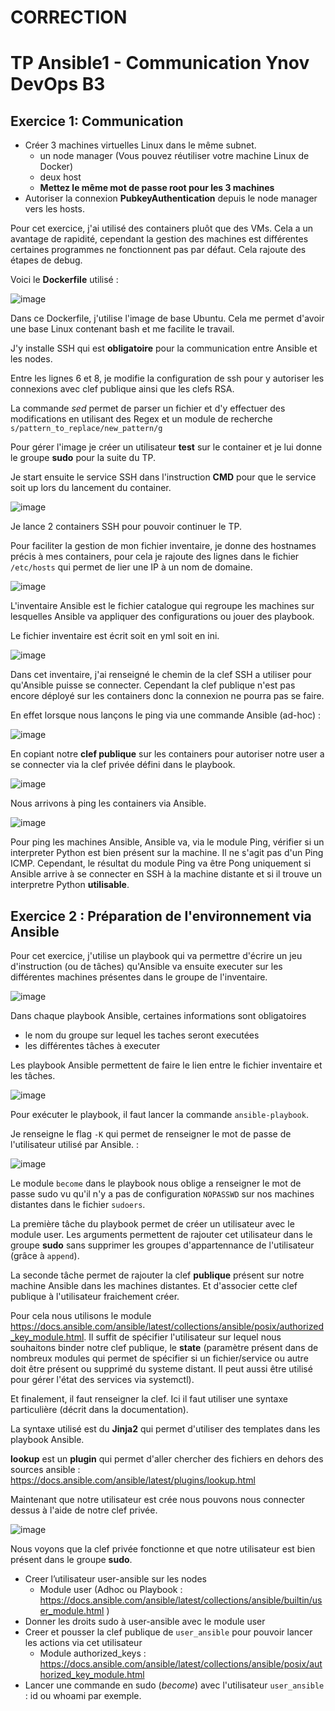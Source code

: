 # CORRECTION
# TP Ansible1 - Communication Ynov DevOps B3
 
## Exercice 1: Communication

- Créer 3 machines virtuelles Linux dans le même subnet.
  - un node manager (Vous pouvez réutiliser votre machine Linux de Docker)
  - deux host
  - **Mettez le même mot de passe root pour les 3 machines**
- Autoriser la connexion **PubkeyAuthentication** depuis le node manager vers les hosts.


Pour cet exercice, j'ai utilisé des containers pluôt que des VMs.
Cela a un avantage de rapidité, cependant la gestion des machines est différentes certaines programmes ne fonctionnent pas par défaut. Cela rajoute des étapes de debug. 


Voici le **Dockerfile** utilisé : 

![image](https://user-images.githubusercontent.com/51991304/143885216-3ff08603-5e42-41d8-b72f-033ba8f85881.png)


Dans ce Dockerfile, j'utilise l'image de base Ubuntu. Cela me permet d'avoir une base Linux contenant bash et me facilite le travail. 

J'y installe SSH qui est **obligatoire** pour la communication entre Ansible et les nodes. 

Entre les lignes 6 et 8, je modifie la configuration de ssh pour y autoriser les connexions avec clef publique ainsi que les clefs RSA. 

La commande *sed* permet de parser un fichier et d'y effectuer des modifications en utilisant des Regex et un module de recherche `s/pattern_to_replace/new_pattern/g`

Pour gérer l'image je créer un utilisateur **test** sur le container et je lui donne le groupe **sudo** pour la suite du TP. 

Je start ensuite le service SSH dans l'instruction **CMD** pour que le service soit up lors du lancement du container. 

![image](https://user-images.githubusercontent.com/51991304/143883765-ba28bb9a-cdae-42c1-8348-49adb3855e2c.png)

Je lance 2 containers SSH pour pouvoir continuer le TP. 

Pour faciliter la gestion de mon fichier inventaire, je donne des hostnames précis à mes containers, pour cela je rajoute des lignes dans le fichier `/etc/hosts` qui permet de lier une IP à un nom de domaine. 

![image](https://user-images.githubusercontent.com/51991304/143883906-3be72bff-bb13-4b09-a479-05db14e81f61.png)



L'inventaire Ansible est le fichier catalogue qui regroupe les machines sur lesquelles Ansible va appliquer des configurations ou jouer des playbook. 

Le fichier inventaire est écrit soit en yml soit en ini. 

![image](https://user-images.githubusercontent.com/51991304/143884532-c3173674-af0e-48da-9ae7-25ada9ede1ce.png)

Dans cet inventaire, j'ai renseigné le chemin de la clef SSH a utiliser pour qu'Ansible puisse se connecter. Cependant la clef publique n'est pas encore déployé sur les containers donc la connexion ne pourra pas se faire. 

En effet lorsque nous lançons le ping via une commande Ansible (ad-hoc) : 

![image](https://user-images.githubusercontent.com/51991304/143884797-f4fad515-df11-4184-9547-b76aba29dd02.png)


En copiant notre **clef publique** sur les containers pour autoriser notre user a se connecter via la clef privée défini dans le playbook. 

![image](https://user-images.githubusercontent.com/51991304/143885441-fec5a08d-c41d-4d6b-bd14-6587b701899e.png)


Nous arrivons à ping les containers via Ansible. 


![image](https://user-images.githubusercontent.com/51991304/143885509-10a5e667-69f8-48de-8fdb-dda80222011a.png)

Pour ping les machines Ansible, Ansible va, via le module Ping, vérifier si un interpreter Python est bien présent sur la machine. 
Il ne s'agit pas d'un Ping ICMP. Cependant, le résultat du module Ping va être Pong uniquement si Ansible arrive à se connecter en SSH à la machine distante et si il trouve un interpretre Python **utilisable**.

## Exercice 2 : Préparation de l'environnement via Ansible


Pour cet exercice, j'utilise un playbook qui va permettre d'écrire un jeu d'instruction (ou de tâches) qu'Ansible va ensuite executer sur les différentes machines présentes dans le groupe de l'inventaire. 


![image](https://user-images.githubusercontent.com/51991304/143890178-4997a935-5fb5-4905-9377-a62bae84f9ce.png)

Dans chaque playbook Ansible, certaines informations sont obligatoires 

- le nom du groupe sur lequel les taches seront executées
- les différentes tâches à executer

Les playbook Ansible permettent de faire le lien entre le fichier inventaire et les tâches. 

![image](https://user-images.githubusercontent.com/51991304/143890608-5dadc94f-9326-421d-8865-59152decb4d1.png)


Pour exécuter le playbook, il faut lancer la commande `ansible-playbook`. 

Je renseigne le flag `-K`  qui permet de renseigner le mot de passe de l'utilisateur utilisé par Ansible. :

![image](https://user-images.githubusercontent.com/51991304/143890911-f60814ea-9ddb-4506-a2e6-d9f7ae8dbca2.png)

Le module `become` dans le playbook nous oblige a renseigner le mot de passe sudo vu qu'il n'y a pas de configuration `NOPASSWD` sur nos machines distantes dans le fichier `sudoers`.


La première tâche du playbook permet de créer un utilisateur avec le module user.
Les arguments permettent de rajouter cet utilisateur dans le groupe **sudo** sans supprimer les groupes d'appartennance de l'utilisateur (grâce à `append`).

La seconde tâche permet de rajouter la clef **publique** présent sur notre machine Ansible dans les machines distantes. Et d'associer cette clef publique à l'utilisateur fraichement créer. 

Pour cela nous utilisons le module https://docs.ansible.com/ansible/latest/collections/ansible/posix/authorized_key_module.html. 
Il suffit de spécifier l'utilisateur sur lequel nous souhaitons binder notre clef publique, le **state** (paramètre présent dans de nombreux modules qui permet de spécifier si un fichier/service ou autre doit être présent ou supprimé du systeme distant. Il peut aussi être utilisé pour gérer l'état des services via systemctl). 

Et finalement, il faut renseigner la clef. Ici il faut utiliser une syntaxe particulière (décrit dans la documentation).

La syntaxe utilisé est du **Jinja2** qui permet d'utiliser des templates dans les playbook Ansible.

**lookup** est un **plugin** qui permet d'aller chercher des fichiers en dehors des sources ansible : https://docs.ansible.com/ansible/latest/plugins/lookup.html 


Maintenant que notre utilisateur est crée nous pouvons nous connecter dessus à l'aide de notre clef privée.

![image](https://user-images.githubusercontent.com/51991304/143892490-94d9e0ff-6092-49e3-8e2a-e874e1bad2d6.png)

Nous voyons que la clef privée fonctionne et que notre utilisateur est bien présent dans le groupe **sudo**. 






- Creer l’utilisateur user-ansible sur les nodes
  - Module user (Adhoc ou Playbook : https://docs.ansible.com/ansible/latest/collections/ansible/builtin/user_module.html )
- Donner les droits sudo à user-ansible avec le module user
- Creer et pousser la clef publique de `user_ansible` pour pouvoir lancer les actions via cet utilisateur
  - Module authorized_keys : https://docs.ansible.com/ansible/latest/collections/ansible/posix/authorized_key_module.html
- Lancer une commande en sudo (*become*) avec l'utilisateur `user_ansible` : id ou whoami par exemple. 





